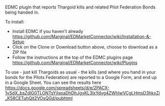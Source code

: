 EDMC plugin that reports Thargoid kills and related Pilot Federation Bonds
being handed in.

To install: 
* Install EDMC if you haven't already https://github.com/Marginal/EDMarketConnector/wiki/Installation-&-Setup
* Click on the Clone or Download button above, choose to download as a ZIP file
* Follow the instructions at the top of the EDMC plugins page https://github.com/Marginal/EDMarketConnector/wiki/Plugins

To use - just kill Thargoids as usual - the kills (and where you hand in your
bonds for the Pilots Federation) are reported to a Google Form, and end up in 
a Google Sheet. You can see the results here https://docs.google.com/spreadsheets/d/e/2PACX-1vSdX_bsZdlG0TLONTsYjIxpaDhDhJgyKL3lxYdyg4ZWhIwVCgLHmsD3hkxZi_K58CETuhQit2VOsQGd/pubhtml

